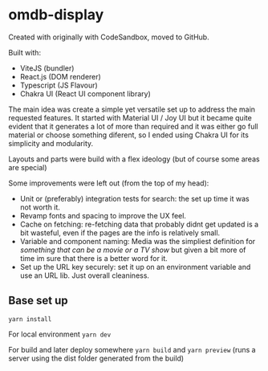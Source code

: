 # omdb-display
Created with originally with CodeSandbox, moved to GitHub.

Built with:
- ViteJS (bundler)
- React.js (DOM renderer)
- Typescript (JS Flavour)
- Chakra UI (React UI component library)

The main idea was create a simple yet versatile set up to address the main requested features. It started with Material UI / Joy UI but it became quite evident that it generates a lot of more than required and it was either go full material or choose something diferent, so I ended using Chakra UI for its simplicity and modularity.

Layouts and parts were build with a flex ideology (but of course some areas are special)

Some improvements were left out (from the top of my head):
- Unit or (preferably) integration tests for search: the set up time it was not worth it.
- Revamp fonts and spacing to improve the UX feel.
- Cache on fetching: re-fetching data that probably didnt get updated is a bit wasteful, even if the pages are the info is relatively small.
- Variable and component naming: Media was the simpliest definition for _something that can be a movie or a TV show_ but given a bit more of time im sure that there is a better word for it.
- Set up the URL key securely: set it up on an environment variable and use an URL lib. Just overall cleaniness.

## Base set up

`yarn install`

For local environment
`yarn dev`

For build and later deploy somewhere
`yarn build` and `yarn preview` (runs a server using the dist folder generated from the build)
